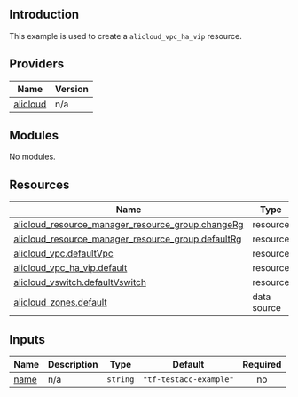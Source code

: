 ## Introduction

This example is used to create a `alicloud_vpc_ha_vip` resource.

<!-- BEGIN_TF_DOCS -->
## Providers

| Name | Version |
|------|---------|
| <a name="provider_alicloud"></a> [alicloud](#provider\_alicloud) | n/a |

## Modules

No modules.

## Resources

| Name | Type |
|------|------|
| [alicloud_resource_manager_resource_group.changeRg](https://registry.terraform.io/providers/aliyun/alicloud/latest/docs/resources/resource_manager_resource_group) | resource |
| [alicloud_resource_manager_resource_group.defaultRg](https://registry.terraform.io/providers/aliyun/alicloud/latest/docs/resources/resource_manager_resource_group) | resource |
| [alicloud_vpc.defaultVpc](https://registry.terraform.io/providers/aliyun/alicloud/latest/docs/resources/vpc) | resource |
| [alicloud_vpc_ha_vip.default](https://registry.terraform.io/providers/aliyun/alicloud/latest/docs/resources/vpc_ha_vip) | resource |
| [alicloud_vswitch.defaultVswitch](https://registry.terraform.io/providers/aliyun/alicloud/latest/docs/resources/vswitch) | resource |
| [alicloud_zones.default](https://registry.terraform.io/providers/aliyun/alicloud/latest/docs/data-sources/zones) | data source |

## Inputs

| Name | Description | Type | Default | Required |
|------|-------------|------|---------|:--------:|
| <a name="input_name"></a> [name](#input\_name) | n/a | `string` | `"tf-testacc-example"` | no |
<!-- END_TF_DOCS -->    